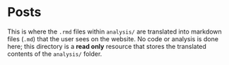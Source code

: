 # Posts

This is where the `.rmd` files within `analysis/` are translated into markdown files (`.md`) that the user sees on the website. No code or analysis is done here; this directory is a **read only** resource that stores the translated contents of the `analysis/` folder.

